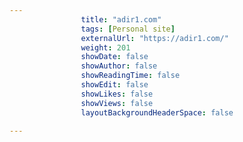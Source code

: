 ---
                title: "adir1.com"
                tags: [Personal site]
                externalUrl: "https://adir1.com/"
                weight: 201
                showDate: false
                showAuthor: false
                showReadingTime: false
                showEdit: false
                showLikes: false
                showViews: false
                layoutBackgroundHeaderSpace: false
                ---
